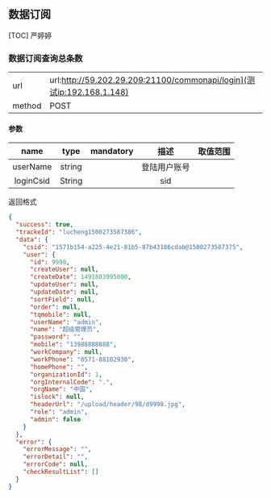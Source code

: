 ## 数据订阅
[TOC] 严婷婷



### 数据订阅查询总条数

|        |                                          |
| ------ | ---------------------------------------- |
| url    | url:http://59.202.29.209:21100/commonapi/login](测试ip:192.168.1.148) |
| method | POST                                     |

#### 参数

|   name    |  type  | mandatory |   描述   | 取值范围 |
| :-------: | :----: | :-------: | :----: | ---- |
| userName  | string |           | 登陆用户账号 |      |
| loginCsid | String |           |  sid   |      |



返回格式


```json
{
  "success": true,
  "trackeId": "lucheng1500273587386",
  "data": {
    "csid": "1571b154-a225-4e21-81b5-87b43186cdab@1500273587375",
    "user": {
      "id": 9998,
      "createUser": null,
      "createDate": 1491803995000,
      "updateUser": null,
      "updateDate": null,
      "sortField": null,
      "order": null,
      "tqmobile": null,
      "userName": "admin",
      "name": "超级管理员",
      "password": "",
      "mobile": "13988888888",
      "workCompany": null,
      "workPhone": "0571-88102930",
      "homePhone": "",
      "organizationId": 1,
      "orgInternalCode": ".",
      "orgName": "中国",
      "islock": null,
      "headerUrl": "/upload/header/98/d9998.jpg",
      "role": "admin",
      "admin": false
    }
  },
  "error": {
    "errorMessage": "",
    "errorDetail": "",
    "errorCode": null,
    "checkResultList": []
  }
}

```

